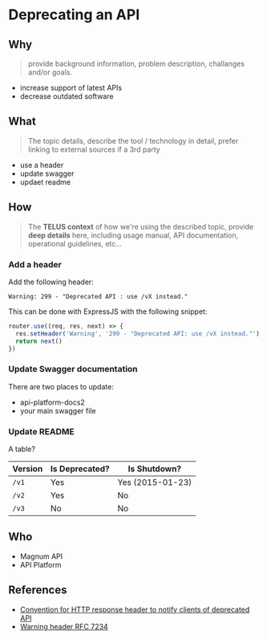 # Deprecating an API

## Why

> provide background information, problem description, challanges and/or goals.

* increase support of latest APIs
* decrease outdated software

## What

> The topic details, describe the tool / technology in detail, prefer linking to external sources if a 3rd party

- use a header
- update swagger
- updaet readme

## How

> The **TELUS context** of how we're using the described topic, provide **deep details** here, including usage manual, API documentation, operational guidelines, etc...

### Add a header

Add the following header:

```
Warning: 299 - "Deprecated API : use /vX instead."
```

This can be done with ExpressJS with the following snippet:

```js
router.use((req, res, next) => {
  res.setHeader('Warning', '299 - "Deprecated API: use /vX instead."')
  return next()
})
```

### Update Swagger documentation

There are two places to update:

* api-platform-docs2
* your main swagger file

### Update README

A table?

|Version|Is Deprecated?|Is Shutdown?|
|---|---|---|
|`/v1`|Yes|Yes (2015-01-23)|
|`/v2`|Yes|No|
|`/v3`|No|No|

## Who

- Magnum API
- API Platform

## References

- [Convention for HTTP response header to notify clients of deprecated API](https://stackoverflow.com/a/29623798/298281)
- [Warning header RFC 7234](https://tools.ietf.org/html/rfc7234#section-5.5)
